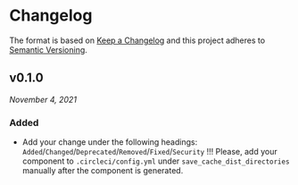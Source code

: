 # Changelog

The format is based on [Keep a Changelog](http://keepachangelog.com/en/1.0.0/)
and this project adheres to [Semantic Versioning](http://semver.org/spec/v2.0.0.html).


v0.1.0
------------------------------
*November 4, 2021*

### Added
- Add your change under the following headings: `Added`/`Changed`/`Deprecated`/`Removed`/`Fixed`/`Security`
!!! Please, add your component to `.circleci/config.yml` under `save_cache_dist_directories` manually after the component is generated.
